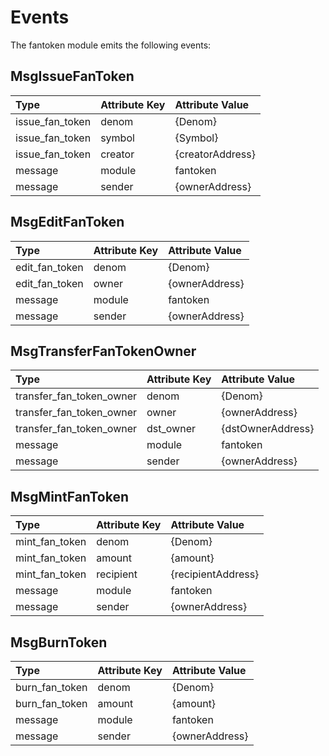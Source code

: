 # Events

The fantoken module emits the following events:
## MsgIssueFanToken

| Type            | Attribute Key | Attribute Value  |
| :-------------- | :------------ | :--------------- |
| issue_fan_token | denom         | {Denom}          |
| issue_fan_token | symbol        | {Symbol}         |
| issue_fan_token | creator       | {creatorAddress} |
| message         | module        | fantoken         |
| message         | sender        | {ownerAddress}   |

## MsgEditFanToken

| Type            | Attribute Key | Attribute Value |
| :-------------- | :------------ | :-------------- |
| edit_fan_token  | denom         | {Denom}         |
| edit_fan_token  | owner         | {ownerAddress}  |
| message         | module        | fantoken        |
| message         | sender        | {ownerAddress}  |

## MsgTransferFanTokenOwner

| Type                     | Attribute Key | Attribute Value   |
| :----------------------- | :------------ | :---------------- |
| transfer_fan_token_owner | denom         | {Denom}           |
| transfer_fan_token_owner | owner         | {ownerAddress}    |
| transfer_fan_token_owner | dst_owner     | {dstOwnerAddress} |
| message                  | module        | fantoken          |
| message                  | sender        | {ownerAddress}    |

## MsgMintFanToken

| Type           | Attribute Key | Attribute Value    |
| :------------- | :------------ | :----------------- |
| mint_fan_token | denom         | {Denom}            |
| mint_fan_token | amount        | {amount}           |
| mint_fan_token | recipient     | {recipientAddress} |
| message        | module        | fantoken           |
| message        | sender        | {ownerAddress}     |

## MsgBurnToken

| Type           | Attribute Key | Attribute Value |
| :------------- | :------------ | :-------------- |
| burn_fan_token | denom         | {Denom}         |
| burn_fan_token | amount        | {amount}        |
| message        | module        | fantoken        |
| message        | sender        | {ownerAddress}  |
